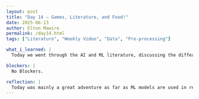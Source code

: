 ```yaml
---
layout: post
title: "Day 14 – Games, Literature, and Food!"
date: 2025-06-13
author: Elton Mawire
permalink: /day14.html
tags: ["Literature", "Weekly Video", "Data", "Pre-processing"]

what_i_learned: |
  Today we went through the AI and ML literature, discussing the different ML algorithms and why diffent types of models like LSTM are suited for time series data. We were able to learn what other researchers chose as the best model for different research purposes that are close to ours.The rest of the day was on the pre-processing of datasets that we will then use for training our AI model nextweek. The steps involve medging all our documents together and then removing null rows. We also play around different libraries and graphs. 

blockers: |
  No Blockers.

reflection: |
  Today was mainly a great adventure as far as ML models are used in research. Being able to learn from the literatures my teammates found helped deepen my understanding of different ML models and algorithms. I also enjoyed the pre-processing of data to accomplish similar outputs that we had accomplished with our mentor. I also enjoyed the car experiment at the transportation lab, as it introduced a phenomenon that might be futuristic in nature- ground drones! I also enjoyed the co-ordination we do as a team in our work and making our slides with reflection of each day since the week started.
---
```

